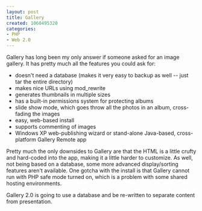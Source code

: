 ```yaml
--- 
layout: post
title: Gallery
created: 1060495320
categories: 
- PHP
- Web 2.0
---
```

Gallery has long been my only answer if someone asked for an image gallery. It has pretty much all the features you could ask for:
<ul>
<li>doesn't need a database (makes it very easy to backup as well -- just tar the entire directory)</li>
<li>makes nice URLs using mod_rewrite</li>
<li>generates thumbnails in multiple sizes</li>
<li>has a built-in permissions system for protecting albums</li>
<li>slide show mode, which goes throw all the photos in an album, cross-fading the images</li>
<li>easy, web-based install</li>
<li>supports commenting of images</li>
<li>Windows XP web-publishing wizard or stand-alone Java-based, cross-platform Gallery Remote app</li>
</ul>

Pretty much the only downsides to Gallery are that the HTML is a little crufty and hard-coded into the app, making it a little harder to customize. As well, not being based on a database, some more advanced display/sorting features aren't available. One gotcha with the install is that Gallery cannot run with PHP safe mode turned on, which is a problem with some shared hosting environments.

Gallery 2.0 is going to use a database and be re-written to separate content from presentation.
